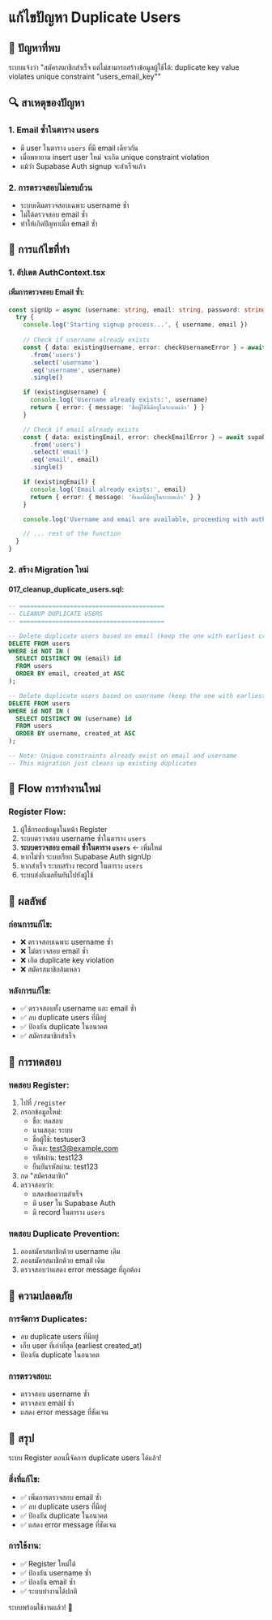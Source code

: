 # แก้ไขปัญหา Duplicate Users

## 🎯 ปัญหาที่พบ

ระบบแจ้งว่า "สมัครสมาชิกสำเร็จ แต่ไม่สามารถสร้างข้อมูลผู้ใช้ได้: duplicate key value violates unique constraint "users_email_key""

## 🔍 สาเหตุของปัญหา

### 1. **Email ซ้ำในตาราง users**
- มี user ในตาราง `users` ที่มี email เดียวกัน
- เมื่อพยายาม insert user ใหม่ จะเกิด unique constraint violation
- แม้ว่า Supabase Auth signup จะสำเร็จแล้ว

### 2. **การตรวจสอบไม่ครบถ้วน**
- ระบบเดิมตรวจสอบเฉพาะ username ซ้ำ
- ไม่ได้ตรวจสอบ email ซ้ำ
- ทำให้เกิดปัญหาเมื่อ email ซ้ำ

## 🔧 การแก้ไขที่ทำ

### 1. **อัปเดต AuthContext.tsx**

#### **เพิ่มการตรวจสอบ Email ซ้ำ:**
```typescript
const signUp = async (username: string, email: string, password: string, userData: any) => {
  try {
    console.log('Starting signup process...', { username, email })
    
    // Check if username already exists
    const { data: existingUsername, error: checkUsernameError } = await supabase
      .from('users')
      .select('username')
      .eq('username', username)
      .single()

    if (existingUsername) {
      console.log('Username already exists:', username)
      return { error: { message: 'ชื่อผู้ใช้นี้มีอยู่ในระบบแล้ว' } }
    }

    // Check if email already exists
    const { data: existingEmail, error: checkEmailError } = await supabase
      .from('users')
      .select('email')
      .eq('email', email)
      .single()

    if (existingEmail) {
      console.log('Email already exists:', email)
      return { error: { message: 'อีเมลนี้มีอยู่ในระบบแล้ว' } }
    }

    console.log('Username and email are available, proceeding with auth signup...')

    // ... rest of the function
  }
}
```

### 2. **สร้าง Migration ใหม่**

#### **017_cleanup_duplicate_users.sql:**
```sql
-- ========================================
-- CLEANUP DUPLICATE USERS
-- ========================================

-- Delete duplicate users based on email (keep the one with earliest created_at)
DELETE FROM users 
WHERE id NOT IN (
  SELECT DISTINCT ON (email) id
  FROM users 
  ORDER BY email, created_at ASC
);

-- Delete duplicate users based on username (keep the one with earliest created_at)
DELETE FROM users 
WHERE id NOT IN (
  SELECT DISTINCT ON (username) id
  FROM users 
  ORDER BY username, created_at ASC
);

-- Note: Unique constraints already exist on email and username
-- This migration just cleans up existing duplicates
```

## 🔄 Flow การทำงานใหม่

### **Register Flow:**
1. ผู้ใช้กรอกข้อมูลในหน้า Register
2. ระบบตรวจสอบ username ซ้ำในตาราง `users`
3. **ระบบตรวจสอบ email ซ้ำในตาราง `users`** ← เพิ่มใหม่
4. หากไม่ซ้ำ ระบบเรียก Supabase Auth signUp
5. หากสำเร็จ ระบบสร้าง record ในตาราง `users`
6. ระบบส่งอีเมลยืนยันไปยังผู้ใช้

## 🎯 ผลลัพธ์

### **ก่อนการแก้ไข:**
- ❌ ตรวจสอบเฉพาะ username ซ้ำ
- ❌ ไม่ตรวจสอบ email ซ้ำ
- ❌ เกิด duplicate key violation
- ❌ สมัครสมาชิกล้มเหลว

### **หลังการแก้ไข:**
- ✅ ตรวจสอบทั้ง username และ email ซ้ำ
- ✅ ลบ duplicate users ที่มีอยู่
- ✅ ป้องกัน duplicate ในอนาคต
- ✅ สมัครสมาชิกสำเร็จ

## 🧪 การทดสอบ

### **ทดสอบ Register:**
1. ไปที่ `/register`
2. กรอกข้อมูลใหม่:
   - ชื่อ: ทดสอบ
   - นามสกุล: ระบบ
   - ชื่อผู้ใช้: testuser3
   - อีเมล: test3@example.com
   - รหัสผ่าน: test123
   - ยืนยันรหัสผ่าน: test123
3. กด "สมัครสมาชิก"
4. ตรวจสอบว่า:
   - แสดงข้อความสำเร็จ
   - มี user ใน Supabase Auth
   - มี record ในตาราง `users`

### **ทดสอบ Duplicate Prevention:**
1. ลองสมัครสมาชิกด้วย username เดิม
2. ลองสมัครสมาชิกด้วย email เดิม
3. ตรวจสอบว่าแสดง error message ที่ถูกต้อง

## 🔐 ความปลอดภัย

### **การจัดการ Duplicates:**
- ลบ duplicate users ที่มีอยู่
- เก็บ user ที่เก่าที่สุด (earliest created_at)
- ป้องกัน duplicate ในอนาคต

### **การตรวจสอบ:**
- ตรวจสอบ username ซ้ำ
- ตรวจสอบ email ซ้ำ
- แสดง error message ที่ชัดเจน

## 🚀 สรุป

ระบบ Register ตอนนี้จัดการ duplicate users ได้แล้ว!

### **สิ่งที่แก้ไข:**
- ✅ เพิ่มการตรวจสอบ email ซ้ำ
- ✅ ลบ duplicate users ที่มีอยู่
- ✅ ป้องกัน duplicate ในอนาคต
- ✅ แสดง error message ที่ชัดเจน

### **การใช้งาน:**
- ✅ Register ใหม่ได้
- ✅ ป้องกัน username ซ้ำ
- ✅ ป้องกัน email ซ้ำ
- ✅ ระบบทำงานได้ปกติ

ระบบพร้อมใช้งานแล้ว! 🎉